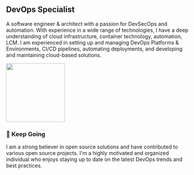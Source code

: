 ## DevOps Specialist

A software engineer & architect with a passion for DevSecOps and automation. With experience in a wide range of technologies, I have a deep understanding of cloud infrastructure, container technology, automation, LCM. I am experienced in setting up and managing DevOps Platforms & Environments, CI/CD pipelines, automating deployments, and developing and maintaining cloud-based solutions.

<img src="https://media2.giphy.com/media/NytMLKyiaIh6VH9SPm/giphy.gif?cid=790b76112a593db58e221d1699a5473d47fbcad2dd6e42bf&rid=giphy.gif&ct=g" height="160px">

### 🍿 Keep Going

I am a strong believer in open source solutions and have contributed to various open source projects. I'm a highly motivated and organized individual who enjoys staying up to date on the latest DevOps trends and best practices. 
